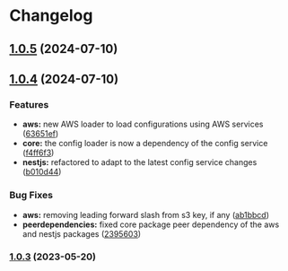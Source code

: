 # Changelog

## [1.0.5](https://github.com/rmolinamir/config-service/compare/@config-service/typestack-v1.0.4...${npm.name}-v1.0.5) (2024-07-10)

## [1.0.4](https://github.com/rmolinamir/config-service/compare/@config-service/typestack-v1.0.3...${npm.name}-v1.0.4) (2024-07-10)


### Features

* **aws:** new AWS loader to load configurations using AWS services ([63651ef](https://github.com/rmolinamir/config-service/commit/63651ef0fd612af10385ab807f41e79b31128657))
* **core:** the config loader is now a dependency of the config service ([f4ff6f3](https://github.com/rmolinamir/config-service/commit/f4ff6f33121131ccd9d42bdea46bb30c2aa024dd))
* **nestjs:** refactored to adapt to the latest config service changes ([b010d44](https://github.com/rmolinamir/config-service/commit/b010d4487fec66e00556f9f236335c0159430d30))


### Bug Fixes

* **aws:** removing leading forward slash from s3 key, if any ([ab1bbcd](https://github.com/rmolinamir/config-service/commit/ab1bbcd141c442d4393e66d4a43ef4f9ce5d1f53))
* **peerdependencies:** fixed core package peer dependency of the aws and nestjs packages ([2395603](https://github.com/rmolinamir/config-service/commit/239560349d98b3769484b8eba8206e908454f2fa))

### [1.0.3](https://github.com/rmolinamir/config-service/compare/@config-service/typestack-v1.0.2...${npm.name}-v1.0.3) (2023-05-20)
